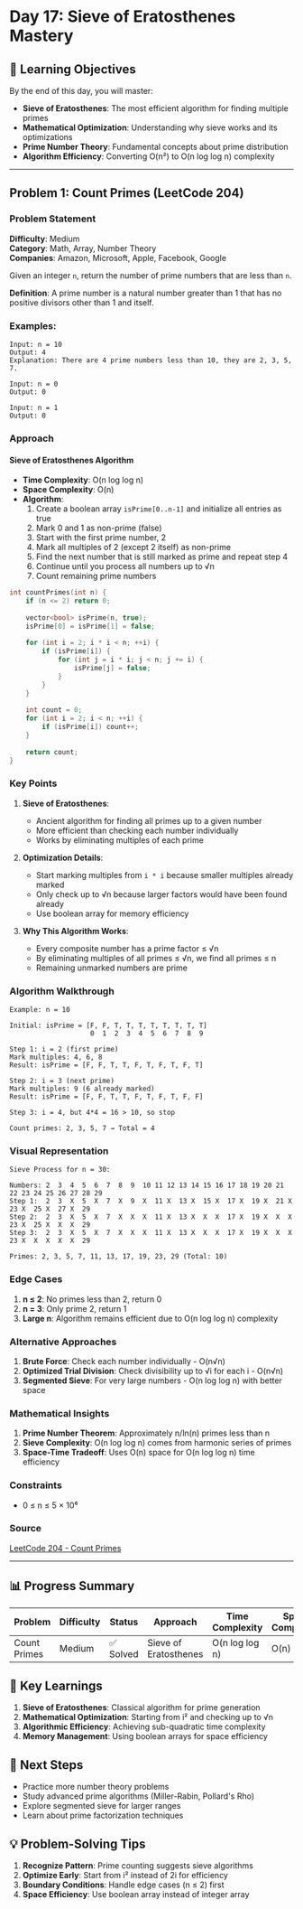 # Day 17: Sieve of Eratosthenes Mastery

## 🎯 Learning Objectives

By the end of this day, you will master:
- **Sieve of Eratosthenes**: The most efficient algorithm for finding multiple primes
- **Mathematical Optimization**: Understanding why sieve works and its optimizations
- **Prime Number Theory**: Fundamental concepts about prime distribution
- **Algorithm Efficiency**: Converting O(n²) to O(n log log n) complexity

---

## Problem 1: Count Primes (LeetCode 204)

### Problem Statement

**Difficulty**: Medium  
**Category**: Math, Array, Number Theory  
**Companies**: Amazon, Microsoft, Apple, Facebook, Google

Given an integer `n`, return the number of prime numbers that are less than `n`.

**Definition**: A prime number is a natural number greater than 1 that has no positive divisors other than 1 and itself.

### Examples:

```
Input: n = 10
Output: 4
Explanation: There are 4 prime numbers less than 10, they are 2, 3, 5, 7.

Input: n = 0
Output: 0

Input: n = 1
Output: 0
```

### Approach

#### Sieve of Eratosthenes Algorithm

- **Time Complexity**: O(n log log n)
- **Space Complexity**: O(n)
- **Algorithm**:
  1. Create a boolean array `isPrime[0..n-1]` and initialize all entries as true
  2. Mark 0 and 1 as non-prime (false)
  3. Start with the first prime number, 2
  4. Mark all multiples of 2 (except 2 itself) as non-prime
  5. Find the next number that is still marked as prime and repeat step 4
  6. Continue until you process all numbers up to √n
  7. Count remaining prime numbers

```cpp
int countPrimes(int n) {
    if (n <= 2) return 0;
    
    vector<bool> isPrime(n, true);
    isPrime[0] = isPrime[1] = false;
    
    for (int i = 2; i * i < n; ++i) {
        if (isPrime[i]) {
            for (int j = i * i; j < n; j += i) {
                isPrime[j] = false;
            }
        }
    }
    
    int count = 0;
    for (int i = 2; i < n; ++i) {
        if (isPrime[i]) count++;
    }
    
    return count;
}
```

### Key Points

1. **Sieve of Eratosthenes**:
   - Ancient algorithm for finding all primes up to a given number
   - More efficient than checking each number individually
   - Works by eliminating multiples of each prime

2. **Optimization Details**:
   - Start marking multiples from `i * i` because smaller multiples already marked
   - Only check up to √n because larger factors would have been found already
   - Use boolean array for memory efficiency

3. **Why This Algorithm Works**:
   - Every composite number has a prime factor ≤ √n
   - By eliminating multiples of all primes ≤ √n, we find all primes ≤ n
   - Remaining unmarked numbers are prime

### Algorithm Walkthrough

```
Example: n = 10

Initial: isPrime = [F, F, T, T, T, T, T, T, T, T]
                    0  1  2  3  4  5  6  7  8  9

Step 1: i = 2 (first prime)
Mark multiples: 4, 6, 8
Result: isPrime = [F, F, T, T, F, T, F, T, F, T]

Step 2: i = 3 (next prime)
Mark multiples: 9 (6 already marked)
Result: isPrime = [F, F, T, T, F, T, F, T, F, F]

Step 3: i = 4, but 4*4 = 16 > 10, so stop

Count primes: 2, 3, 5, 7 → Total = 4
```

### Visual Representation

```
Sieve Process for n = 30:

Numbers: 2  3  4  5  6  7  8  9  10 11 12 13 14 15 16 17 18 19 20 21 22 23 24 25 26 27 28 29
Step 1:  2  3  X  5  X  7  X  9  X  11 X  13 X  15 X  17 X  19 X  21 X  23 X  25 X  27 X  29
Step 2:  2  3  X  5  X  7  X  X  X  11 X  13 X  X  X  17 X  19 X  X  X  23 X  25 X  X  X  29
Step 3:  2  3  X  5  X  7  X  X  X  11 X  13 X  X  X  17 X  19 X  X  X  23 X  X  X  X  X  29

Primes: 2, 3, 5, 7, 11, 13, 17, 19, 23, 29 (Total: 10)
```

### Edge Cases

1. **n ≤ 2**: No primes less than 2, return 0
2. **n = 3**: Only prime 2, return 1
3. **Large n**: Algorithm remains efficient due to O(n log log n) complexity

### Alternative Approaches

1. **Brute Force**: Check each number individually - O(n√n)
2. **Optimized Trial Division**: Check divisibility up to √i for each i - O(n√n)
3. **Segmented Sieve**: For very large numbers - O(n log log n) with better space

### Mathematical Insights

1. **Prime Number Theorem**: Approximately n/ln(n) primes less than n
2. **Sieve Complexity**: O(n log log n) comes from harmonic series of primes
3. **Space-Time Tradeoff**: Uses O(n) space for O(n log log n) time efficiency

### Constraints

- 0 ≤ n ≤ 5 × 10⁶

### Source

[LeetCode 204 - Count Primes](https://leetcode.com/problems/count-primes)

---

## 📊 Progress Summary

| Problem | Difficulty | Status | Approach | Time Complexity | Space Complexity |
|---------|------------|--------|----------|-----------------|------------------|
| Count Primes | Medium | ✅ Solved | Sieve of Eratosthenes | O(n log log n) | O(n) |

## 🎯 Key Learnings

1. **Sieve of Eratosthenes**: Classical algorithm for prime generation
2. **Mathematical Optimization**: Starting from i² and checking up to √n
3. **Algorithmic Efficiency**: Achieving sub-quadratic time complexity
4. **Memory Management**: Using boolean arrays for space efficiency

## 🚀 Next Steps

- Practice more number theory problems
- Study advanced prime algorithms (Miller-Rabin, Pollard's Rho)
- Explore segmented sieve for larger ranges
- Learn about prime factorization techniques

## 💡 Problem-Solving Tips

1. **Recognize Pattern**: Prime counting suggests sieve algorithms
2. **Optimize Early**: Start from i² instead of 2i for efficiency
3. **Boundary Conditions**: Handle edge cases (n ≤ 2) first
4. **Space Efficiency**: Use boolean array instead of integer array
